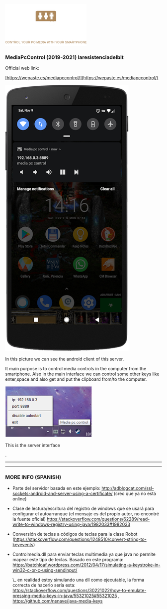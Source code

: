 ![alt mpc_logo](https://raw.githubusercontent.com/laresistenciadelbit/MediaPcControl_server/main/readme_images/1.png)

### MediaPcControl (2019-2021) laresistenciadelbit

Official web link:

[https://wepaste.es/mediapccontrol/](https://wepaste.es/mediapccontrol/)


![alt mpc_app](https://raw.githubusercontent.com/laresistenciadelbit/MediaPcControl_server/main/readme_images/3.png)

In this picture we can see the android client of this server.

It main purpose is to control media controls in the computer from the smartphone.
Also in the main interface we can control some other keys like enter,space and also get and put the clipboard from/to the computer.


![alt mpc_server](https://raw.githubusercontent.com/laresistenciadelbit/MediaPcControl_server/main/readme_images/4_lite.png)

This is the server interface

.

---
---

### MORE INFO (SPANISH)

 - Parte del servidor basada en este ejemplo:  http://adblogcat.com/ssl-sockets-android-and-server-using-a-certificate/ (creo que ya no está online)

 - Clase de lectura/escritura del registro de windows que se usará para configurar el autoarranque (el mensaje es del propio autor, no encontré la fuente oficial) https://stackoverflow.com/questions/62289/read-write-to-windows-registry-using-java/1982033#1982033
 - Conversión de teclas a códigos de teclas para la clase Robot (https://stackoverflow.com/questions/1248510/convert-string-to-keyevents)
 - Controlmedia.dll para enviar teclas multimedia ya que java no permite mapear este tipo de teclas. Basado en este programa: https://batchloaf.wordpress.com/2012/04/17/simulating-a-keystroke-in-win32-c-or-c-using-sendinput/

    \\_ en realidad estoy simulando una dll como ejecutable, la forma correcta de hacerlo sería esta: https://stackoverflow.com/questions/30221022/how-to-emulate-pressing-media-keys-in-java/55321025#55321025 , https://github.com/nsnave/java-media-keys